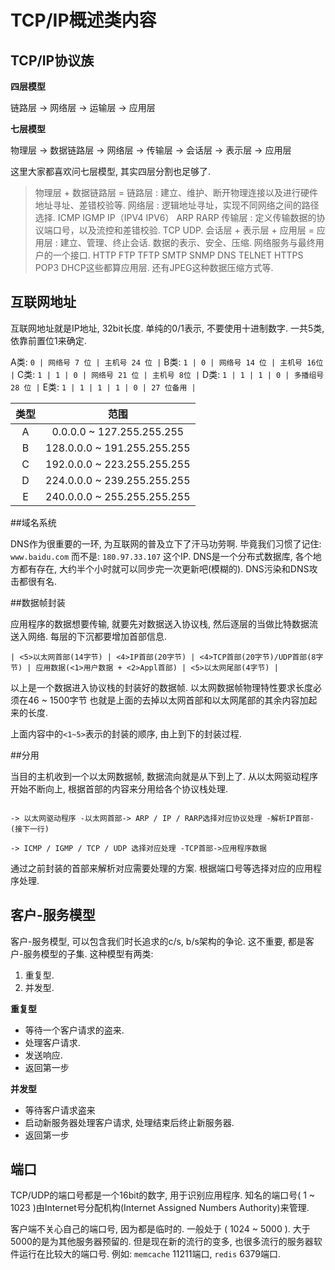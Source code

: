 # TCP/IP概述类内容

## TCP/IP协议族

**四层模型**

链路层 -> 网络层 -> 运输层 -> 应用层

**七层模型**

物理层 -> 数据链路层 -> 网络层 -> 传输层 -> 会话层 -> 表示层 -> 应用层

这里大家都喜欢问七层模型, 其实四层分割也足够了.

> 物理层 + 数据链路层 = 链路层 : 建立、维护、断开物理连接以及进行硬件地址寻址、差错校验等.
> 网络层 : 逻辑地址寻址，实现不同网络之间的路径选择. ICMP IGMP IP（IPV4 IPV6） ARP RARP
> 传输层 : 定义传输数据的协议端口号，以及流控和差错校验. TCP UDP.
> 会话层 + 表示层 + 应用层 = 应用层 : 建立、管理、终止会话. 数据的表示、安全、压缩. 网络服务与最终用户的一个接口. HTTP FTP TFTP SMTP SNMP DNS TELNET HTTPS POP3 DHCP这些都算应用层. 还有JPEG这种数据压缩方式等.

## 互联网地址

互联网地址就是IP地址, 32bit长度. 单纯的0/1表示, 不要使用十进制数字. 一共5类, 依靠前置位1来确定.

A类: `0 | 网络号 7 位 | 主机号 24 位 |`
B类: `1 | 0 | 网络号 14 位 | 主机号 16位 |`
C类: `1 | 1 | 0 | 网络号 21 位 | 主机号 8位 |`
D类: `1 | 1 | 1 | 0 | 多播组号 28 位 |`
E类: `1 | 1 | 1 | 1 | 0 | 27 位备用 |`

| 类型 | 范围 |
|:--:|:---:|
| A | 0.0.0.0 ~ 127.255.255.255 |
| B | 128.0.0.0 ~ 191.255.255.255 |
| C | 192.0.0.0 ~ 223.255.255.255 |
| D | 224.0.0.0 ~ 239.255.255.255 |
| E | 240.0.0.0 ~ 255.255.255.255 |

##域名系统

DNS作为很重要的一环, 为互联网的普及立下了汗马功劳啊. 毕竟我们习惯了记住: `www.baidu.com` 而不是: `180.97.33.107` 这个IP. DNS是一个分布式数据库, 各个地方都有存在, 大约半个小时就可以同步完一次更新吧(模糊的). DNS污染和DNS攻击都很有名.

##数据帧封装

应用程序的数据想要传输, 就要先对数据送入协议栈, 然后逐层的当做比特数据流送入网络. 每层的下沉都要增加首部信息. 

```
| <5>以太网首部(14字节) | <4>IP首部(20字节) | <4>TCP首部(20字节)/UDP首部(8字节) | 应用数据(<1>用户数据 + <2>Appl首部) | <5>以太网尾部(4字节) | 
```

以上是一个数据进入协议栈的封装好的数据帧. 以太网数据帧物理特性要求长度必须在46 ~ 1500字节 也就是上面的去掉以太网首部和以太网尾部的其余内容加起来的长度.

上面内容中的`<1~5>`表示的封装的顺序, 由上到下的封装过程.

##分用

当目的主机收到一个以太网数据帧, 数据流向就是从下到上了. 从以太网驱动程序开始不断向上, 根据首部的内容来分用给各个协议栈处理.

```

-> 以太网驱动程序 -以太网首部-> ARP / IP / RARP选择对应协议处理 -解析IP首部-(接下一行)

-> ICMP / IGMP / TCP / UDP 选择对应处理 -TCP首部->应用程序数据

```

通过之前封装的首部来解析对应需要处理的方案. 根据端口号等选择对应的应用程序处理.

## 客户-服务模型

客户-服务模型, 可以包含我们时长追求的c/s, b/s架构的争论. 这不重要, 都是客户-服务模型的子集. 这种模型有两类:

1. 重复型.
2. 并发型.

**重复型**

- 等待一个客户请求的盗来.
- 处理客户请求.
- 发送响应.
- 返回第一步

**并发型**

- 等待客户请求盗来
- 启动新服务器处理客户请求, 处理结束后终止新服务器.
- 返回第一步

## 端口

TCP/UDP的端口号都是一个16bit的数字, 用于识别应用程序. 知名的端口号( 1 ~ 1023 )由Internet号分配机构(Internet Assigned Numbers Authority)来管理.

客户端不关心自己的端口号, 因为都是临时的. 一般处于 ( 1024 ~ 5000 ). 大于5000的是为其他服务器预留的. 但是现在新的流行的变多, 也很多流行的服务器软件运行在比较大的端口号. 例如: `memcache` 11211端口, `redis` 6379端口.


